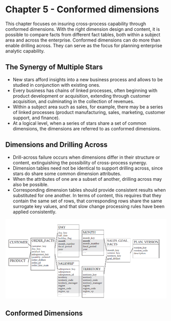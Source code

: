 # Chapter 5 - Conformed dimensions
This chapter focuses on insuring cross-process capability through conformed dimensions. With the right dimension design and content, it is possible to compare facts from different fact tables, both within a subject area and across the enterprise. Conformed dimensions can do more than enable drilling across. They can serve as the
focus for planning enterprise analytic capability. 

## The Synergy of Multiple Stars

- New stars afford insights into a new business process and allows to be studied in conjunction with existing ones.
- Every business has chains of linked processes, often beginning with product development or acquisition, extending through customer acquisition, and culminating in the collection of revenues.
- Within a subject area such as sales, for example, there may be a series of linked processes (product manufacturing, sales, marketing, customer support, and finance).
- At a logical level, when a series of stars share a set of common dimensions, the dimensions are referred to as conformed dimensions.

## Dimensions and Drilling Across
- Drill-across failure occurs when dimensions differ in their structure or content, extinguishing the possibility of cross-process synergy.
- Dimension tables need not be identical to support drilling across, since stars do share some common dimension attributes.
- When the attributes of one are a subset of another, drilling across may also be possible.
- Corresponding dimension tables should provide consistent results when substituted for one another. In terms of content, this requires that they contain the same set of rows, that corresponding rows share the same surrogate key values, and that slow change processing rules have been applied consistently. 

![Stars common atributes](https://github.com/STEFANOVIVAS/star-schema-notes/blob/main/stars_common_atributes.png)

## Conformed Dimensions



